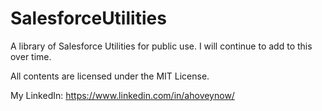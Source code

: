 # SalesforceUtilities
A library of Salesforce Utilities for public use. I will continue to add to this over time.

All contents are licensed under the MIT License.

My LinkedIn: https://www.linkedin.com/in/ahoveynow/
